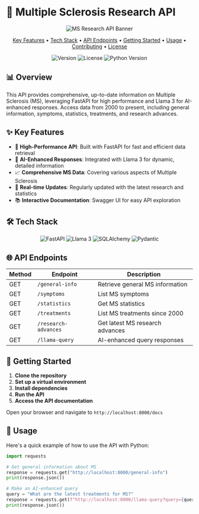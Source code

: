 # <h1>🧠 <strong>Multiple Sclerosis Research API</strong></h1>
<p align="center">
  <img src="https://fusspflege-nageldesign.com/wp-content/uploads/2024/07/ms_image_api.jpeg" alt="MS Research API Banner" style="max-width: 100%; height: auto;">
</p>
<p align="center">
  <a href="#key-features">Key Features</a> •
  <a href="#tech-stack">Tech Stack</a> •
  <a href="#api-endpoints">API Endpoints</a> •
  <a href="#getting-started">Getting Started</a> •
  <a href="#usage">Usage</a> •
  <a href="#contributing">Contributing</a> •
  <a href="#license">License</a>
</p>

<p align="center">
  <img src="https://img.shields.io/badge/version-1.0.0-blue.svg" alt="Version">
  <img src="https://img.shields.io/badge/license-MIT-green.svg" alt="License">
  <img src="https://img.shields.io/badge/python-3.8%2B-blue.svg" alt="Python Version">
</p>

## 📊 Overview

This API provides comprehensive, up-to-date information on Multiple Sclerosis (MS), leveraging FastAPI for high performance and Llama 3 for AI-enhanced responses. Access data from 2000 to present, including general information, symptoms, statistics, treatments, and research advances.

## ✨ Key Features

- 🚀 **High-Performance API**: Built with FastAPI for fast and efficient data retrieval
- 🤖 **AI-Enhanced Responses**: Integrated with Llama 3 for dynamic, detailed information
- 📈 **Comprehensive MS Data**: Covering various aspects of Multiple Sclerosis
- 🔄 **Real-time Updates**: Regularly updated with the latest research and statistics
- 📚 **Interactive Documentation**: Swagger UI for easy API exploration

## 🛠 Tech Stack

<p align="center">
  <img src="https://img.shields.io/badge/FastAPI-005571?style=for-the-badge&logo=fastapi" alt="FastAPI">
  <img src="https://img.shields.io/badge/Llama_3-FF6F61?style=for-the-badge&logo=AI" alt="Llama 3">
  <img src="https://img.shields.io/badge/SQLAlchemy-FF4500?style=for-the-badge&logo=SQL" alt="SQLAlchemy">
  <img src="https://img.shields.io/badge/Pydantic-E92063?style=for-the-badge&logo=Pydantic" alt="Pydantic">
</p>

## 🌐 API Endpoints

| Method | Endpoint | Description |
|--------|----------|-------------|
| GET    | `/general-info` | Retrieve general MS information |
| GET    | `/symptoms` | List MS symptoms |
| GET    | `/statistics` | Get MS statistics |
| GET    | `/treatments` | List MS treatments since 2000 |
| GET    | `/research-advances` | Get latest MS research advances |
| GET    | `/llama-query` | AI-enhanced query responses |

## 🚀 Getting Started

1. **Clone the repository**
2. **Set up a virtual environment**
3. **Install dependencies**
4. **Run the API**
5. **Access the API documentation**

Open your browser and navigate to `http://localhost:8000/docs`

## 📖 Usage

Here's a quick example of how to use the API with Python:

```python
import requests

# Get general information about MS
response = requests.get("http://localhost:8000/general-info")
print(response.json())

# Make an AI-enhanced query
query = "What are the latest treatments for MS?"
response = requests.get(f"http://localhost:8000/llama-query?query={query}")
print(response.json())
